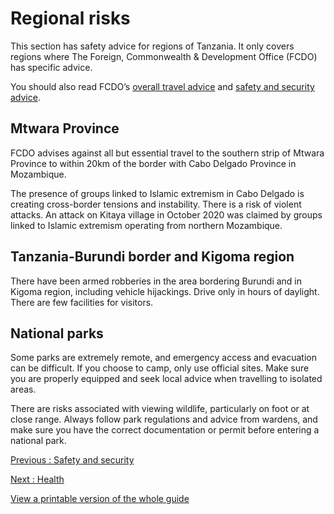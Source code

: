 # Regional risks

This section has safety advice for regions of Tanzania. It only covers regions where The Foreign, Commonwealth & Development Office (FCDO) has specific advice.

You should also read FCDO’s [overall travel advice](/foreign-travel-advice/tanzania) and [safety and security advice](/foreign-travel-advice/tanzania/safety-and-security).

## Mtwara Province

FCDO advises against all but essential travel to the southern strip of Mtwara Province to within 20km of the border with Cabo Delgado Province in Mozambique.

The presence of groups linked to Islamic extremism in Cabo Delgado is creating cross-border tensions and instability. There is a risk of violent attacks. An attack on Kitaya village in October 2020 was claimed by groups linked to Islamic extremism operating from northern Mozambique.

## Tanzania-Burundi border and Kigoma region

There have been armed robberies in the area bordering Burundi and in Kigoma region, including vehicle hijackings. Drive only in hours of daylight. There are few facilities for visitors.

## National parks

Some parks are extremely remote, and emergency access and evacuation can be difficult. If you choose to camp, only use official sites. Make sure you are properly equipped and seek local advice when travelling to isolated areas.

There are risks associated with viewing wildlife, particularly on foot or at close range. Always follow park regulations and advice from wardens, and make sure you have the correct documentation or permit before entering a national park.

[Previous
:
Safety and security](/foreign-travel-advice/tanzania/safety-and-security)

[Next
:
Health](/foreign-travel-advice/tanzania/health)

[View a printable version of the whole guide](/foreign-travel-advice/tanzania/print)